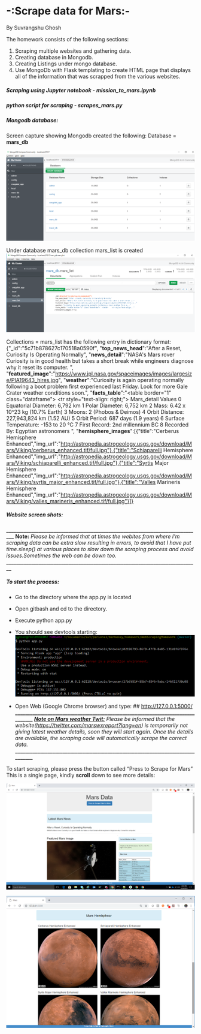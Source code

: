 ﻿
# -:Scrape data for Mars:-

By Suvrangshu Ghosh

The homework consists of the following sections:
1. Scraping multiple websites and gathering data.
2. Creating database in Mongodb.
3. Creating Listings under mongo database.
4. Use MongoDb with Flask templating to create HTML page that displays all of the information that was scrapped from the various websites.

##### Scraping using Jupyter notebook - **mission_to_mars.ipynb**
##### python script for scraping - **scrapes_mars.py**

##### Mongodb database:

Screen capture showing Mongodb created the following:
Database = **mars_db**

![mongo](images/Mongo1.png) 

Under database mars_db collection mars_list is created 
![Collections - mars_list](images/mongo2.png)

Collections = mars_list has the following entry in dictionary format:
{"_id":"5c71b878627c170518a0590f",
"**top_news_head**":"After a Reset, Curiosity Is Operating Normally",
"**news_detail**":"NASA's Mars rover Curiosity is in good health but takes a short break while engineers diagnose why it reset its computer. ",
"**featured_image**":"https://www.jpl.nasa.gov/spaceimages/images/largesize/PIA19643_hires.jpg",
"**weather**":"Curiosity is again operating normally following a boot problem first experienced last Friday. Look for more Gale Crater weather conditions soon.",
"**facts_table**":"<table border=\"1\" class=\"dataframe\">  <thead>    <tr style=\"text-align: right;\">      <th></th>      <th>Mars_detail</th>      <th>Values</th>    </tr>  </thead>  <tbody>    <tr>      <th>0</th>      <td>Equatorial Diameter:</td>      <td>6,792 km</td>    </tr>    <tr>      <th>1</th>      <td>Polar Diameter:</td>      <td>6,752 km</td>    </tr>    <tr>      <th>2</th>      <td>Mass:</td>      <td>6.42 x 10^23 kg (10.7% Earth)</td>    </tr>    <tr>      <th>3</th>      <td>Moons:</td>      <td>2 (Phobos &amp; Deimos)</td>    </tr>    <tr>      <th>4</th>      <td>Orbit Distance:</td>      <td>227,943,824 km (1.52 AU)</td>    </tr>    <tr>      <th>5</th>      <td>Orbit Period:</td>      <td>687 days (1.9 years)</td>    </tr>    <tr>      <th>6</th>      <td>Surface Temperature:</td>      <td>-153 to 20 °C</td>    </tr>    <tr>      <th>7</th>      <td>First Record:</td>      <td>2nd millennium BC</td>    </tr>    <tr>      <th>8</th>      <td>Recorded By:</td>      <td>Egyptian astronomers</td>    </tr>  </tbody></table>",
"**hemisphere_images**":[{"title":"Cerberus Hemisphere Enhanced","img_url":"http://astropedia.astrogeology.usgs.gov/download/Mars/Viking/cerberus_enhanced.tif/full.jpg"},{"title":"Schiaparelli Hemisphere Enhanced","img_url":"http://astropedia.astrogeology.usgs.gov/download/Mars/Viking/schiaparelli_enhanced.tif/full.jpg"},{"title":"Syrtis Major Hemisphere Enhanced","img_url":"http://astropedia.astrogeology.usgs.gov/download/Mars/Viking/syrtis_major_enhanced.tif/full.jpg"},{"title":"Valles Marineris Hemisphere Enhanced","img_url":"http://astropedia.astrogeology.usgs.gov/download/Mars/Viking/valles_marineris_enhanced.tif/full.jpg"}]}

##### Website screen shots:
**______________________________________________________________________________**
**Note:** *Please be informed that at times the webites from where I’m scraping data can be extra slow resulting in errors, to avoid that I have put time.sleep() at various places to slow down the scraping process and avoid issues.Sometimes the web can be down too.*
**_____________________________________________________________________________**

##### To start the process:
-	Go to the directory where the app.py is located
-	Open gitbash and cd to the directory.
-	Execute python app.py
-	You should see devtools starting:
![Command_prompt](images/commandprompt.png)

-	Open Web (Google Chrome browser) and type: ## http://127.0.0.1:5000/
**_______________________________________________________________________________**
*<u>**Note on Mars weather Twit:**</u>
Please be informed that the website(https://twitter.com/marswxreport?lang=en) is temporarily not giving latest weather details, soon they will start again. Once the details are available, the scraping code will automatically scrape the correct data.*
**_______________________________________________________________________________**

To start scraping, please press the button called “Press to Scrape for Mars”
This is a single page, kindly **scroll** down to see more details:

![MainPage](images/MainWeb.png)

![webpage2](images/web2.png)